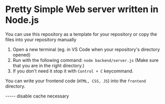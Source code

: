# Pretty Simple Web server written in Node.js

You can use this repository as a template for your repository or copy the files into your repository manually

1. Open a new terminal (eg. in VS Code when your repository's directory opened)
2. Run with the following command: `node backend/server.js` (Make sure that you are in the right directory.)
3. If you don't need it stop it with `Control + C` keycommand.

You can write your frontend code (`HTML, CSS, JS`) into the `frontend` directory.

----- disable cache necessary